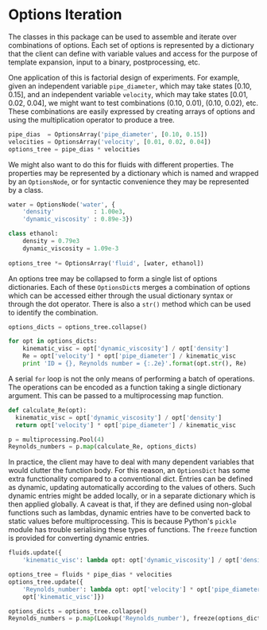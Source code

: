 # Options Iteration

The classes in this package can be used to assemble and iterate over
combinations of options.  Each set of options is represented by a
dictionary that the client can define with variable values and access
for the purpose of template expansion, input to a binary,
postprocessing, etc.

One application of this is factorial design of experiments.  For
example, given an independent variable `pipe_diameter`, which may take
states [0.10, 0.15], and an independent variable `velocity`, which may
take states [0.01, 0.02, 0.04], we might want to test combinations
(0.10, 0.01), (0.10, 0.02), etc.  These combinations are easily
expressed by creating arrays of options and using the multiplication
operator to produce a tree.
  
```python
pipe_dias  = OptionsArray('pipe_diameter', [0.10, 0.15])
velocities = OptionsArray('velocity', [0.01, 0.02, 0.04])
options_tree = pipe_dias * velocities
```

We might also want to do this for fluids with different properties.
The properties may be represented by a dictionary which is named and
wrapped by an `OptionsNode`, or for syntactic convenience they may be
represented by a class.

```python
water = OptionsNode('water', {
    'density'           : 1.00e3,
    'dynamic_viscosity' : 0.89e-3})

class ethanol:
    density = 0.79e3
    dynamic_viscosity = 1.09e-3
    
options_tree *= OptionsArray('fluid', [water, ethanol])
```

An options tree may be collapsed to form a single list of options
dictionaries.  Each of these `OptionsDict`s merges a combination of
options which can be accessed either through the usual dictionary
syntax or through the dot operator.  There is also a `str()` method
which can be used to identify the combination.
  
```python
options_dicts = options_tree.collapse()

for opt in options_dicts:
    kinematic_visc = opt['dynamic_viscosity'] / opt['density']
    Re = opt['velocity'] * opt['pipe_diameter'] / kinematic_visc
    print 'ID = {}, Reynolds number = {:.2e}'.format(opt.str(), Re)
```
  
A serial `for` loop is not the only means of performing a batch of
operations.  The operations can be encoded as a function taking a
single dictionary argument.  This can be passed to a multiprocessing
map function.
  
```python
def calculate_Re(opt):
  kinematic_visc = opt['dynamic_viscosity'] / opt['density']
  return opt['velocity'] * opt['pipe_diameter'] / kinematic_visc

p = multiprocessing.Pool(4)
Reynolds_numbers = p.map(calculate_Re, options_dicts)
```

In practice, the client may have to deal with many dependent variables
that would clutter the function body.  For this reason, an
`OptionsDict` has some extra functionality compared to a conventional
dict.  Entries can be defined as dynamic, updating automatically
according to the values of others.  Such dynamic entries might be
added locally, or in a separate dictionary which is then applied
globally.  A caveat is that, if they are defined using non-global
functions such as lambdas, dynamic entries have to be converted back
to static values before multiprocessing.  This is because Python's
`pickle` module has trouble serialising these types of functions.  The
`freeze` function is provided for converting dynamic entries.

```python
fluids.update({
    'kinematic_visc': lambda opt: opt['dynamic_viscosity'] / opt['density']})

options_tree = fluids * pipe_dias * velocities
options_tree.update({
    'Reynolds_number': lambda opt: opt['velocity'] * opt['pipe_diameter'] / 
    opt['kinematic_visc']})

options_dicts = options_tree.collapse()
Reynolds_numbers = p.map(Lookup('Reynolds_number'), freeze(options_dicts))
```
